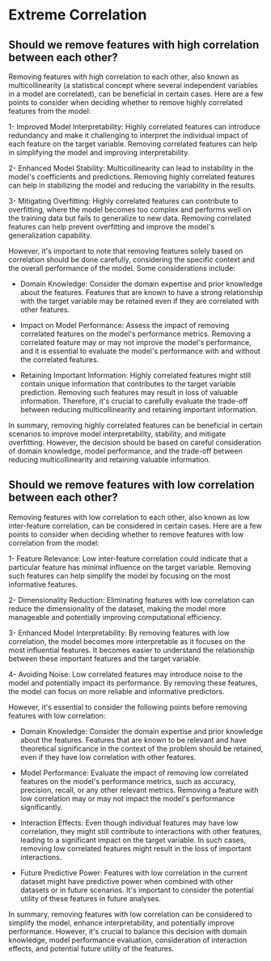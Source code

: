 # Extreme Correlation

## Should we remove features with __high__ correlation between each other?

Removing features with high correlation to each other, also known as multicollinearity (a statistical concept where several independent variables in a model are correlated), can be beneficial in certain cases. Here are a few points to consider when deciding whether to remove highly correlated features from the model:

  1- Improved Model Interpretability: Highly correlated features can introduce redundancy and make it challenging to interpret the individual impact of each feature on the target variable. Removing correlated features can help in simplifying the model and improving interpretability.

  2- Enhanced Model Stability: Multicollinearity can lead to instability in the model's coefficients and predictions. Removing highly correlated features can help in stabilizing the model and reducing the variability in the results.

  3- Mitigating Overfitting: Highly correlated features can contribute to overfitting, where the model becomes too complex and performs well on the training data but fails to generalize to new data. Removing correlated features can help prevent overfitting and improve the model's generalization capability.

However, it's important to note that removing features solely based on correlation should be done carefully, considering the specific context and the overall performance of the model. Some considerations include:

- Domain Knowledge: Consider the domain expertise and prior knowledge about the features. Features that are known to have a strong relationship with the target variable may be retained even if they are correlated with other features.

- Impact on Model Performance: Assess the impact of removing correlated features on the model's performance metrics. Removing a correlated feature may or may not improve the model's performance, and it is essential to evaluate the model's performance with and without the correlated features.

- Retaining Important Information: Highly correlated features might still contain unique information that contributes to the target variable prediction. Removing such features may result in loss of valuable information. Therefore, it's crucial to carefully evaluate the trade-off between reducing multicollinearity and retaining important information.

In summary, removing highly correlated features can be beneficial in certain scenarios to improve model interpretability, stability, and mitigate overfitting. However, the decision should be based on careful consideration of domain knowledge, model performance, and the trade-off between reducing multicollinearity and retaining valuable information.

## Should we remove features with __low__ correlation between each other?

Removing features with low correlation to each other, also known as low inter-feature correlation, can be considered in certain cases. Here are a few points to consider when deciding whether to remove features with low correlation from the model:

 1- Feature Relevance: Low inter-feature correlation could indicate that a particular feature has minimal influence on the target variable. Removing such features can help simplify the model by focusing on the most informative features.

 2- Dimensionality Reduction: Eliminating features with low correlation can reduce the dimensionality of the dataset, making the model more manageable and potentially improving computational efficiency.

 3- Enhanced Model Interpretability: By removing features with low correlation, the model becomes more interpretable as it focuses on the most influential features. It becomes easier to understand the relationship between these important features and the target variable.

 4- Avoiding Noise: Low correlated features may introduce noise to the model and potentially impact its performance. By removing these features, the model can focus on more reliable and informative predictors.

However, it's essential to consider the following points before removing features with low correlation:

- Domain Knowledge: Consider the domain expertise and prior knowledge about the features. Features that are known to be relevant and have theoretical significance in the context of the problem should be retained, even if they have low correlation with other features.

- Model Performance: Evaluate the impact of removing low correlated features on the model's performance metrics, such as accuracy, precision, recall, or any other relevant metrics. Removing a feature with low correlation may or may not impact the model's performance significantly.

- Interaction Effects: Even though individual features may have low correlation, they might still contribute to interactions with other features, leading to a significant impact on the target variable. In such cases, removing low correlated features might result in the loss of important interactions.

- Future Predictive Power: Features with low correlation in the current dataset might have predictive power when combined with other datasets or in future scenarios. It's important to consider the potential utility of these features in future analyses.

In summary, removing features with low correlation can be considered to simplify the model, enhance interpretability, and potentially improve performance. However, it's crucial to balance this decision with domain knowledge, model performance evaluation, consideration of interaction effects, and potential future utility of the features.